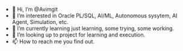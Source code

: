 - 👋 Hi, I’m @Avimgit
- 👀 I’m interested in Oracle PL/SQL, AI/ML, Autonomous sysytem, AI Agent, Simulation, etc.
- 🌱 I’m currently learning just learning, some trying, some working.
- 💞️ I’m looking up to project for learning and execution.
- 📫 How to reach me you find out.

<!---
Avimgit/Avimgit is a ✨ special ✨ repository because its `README.md` (this file) appears on your GitHub profile.
You can click the Preview link to take a look at your changes.
--->
